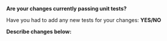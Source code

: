 **Are your changes currently passing unit tests?**

Have you had to add any new tests for your changes: **YES/NO**

**Describe changes below:**